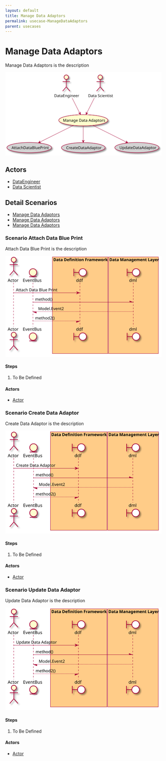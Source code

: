 ```yaml
---
layout: default
title: Manage Data Adaptors
permalink: usecase-ManageDataAdaptors
parent: usecases
---
```


# Manage Data Adaptors

Manage Data Adaptors is the description

![Activities Diagram](./activities.svg)

## Actors

* [DataEngineer](actor-dataengineer)
* [Data Scientist](actor-datascientist)


## Detail Scenarios

* [Manage Data Adaptors](#scenario-AttachDataBluePrint)
* [Manage Data Adaptors](#scenario-CreateDataAdaptor)
* [Manage Data Adaptors](#scenario-UpdateDataAdaptor)

  
### Scenario Attach Data Blue Print

Attach Data Blue Print is the description

![Scenario AttachDataBluePrint](./attachdatablueprint.svg)

#### Steps

1. To Be Defined


#### Actors

* [Actor](actor-actor)


### Scenario Create Data Adaptor

Create Data Adaptor is the description

![Scenario CreateDataAdaptor](./createdataadaptor.svg)

#### Steps

1. To Be Defined


#### Actors

* [Actor](actor-actor)


### Scenario Update Data Adaptor

Update Data Adaptor is the description

![Scenario UpdateDataAdaptor](./updatedataadaptor.svg)

#### Steps

1. To Be Defined


#### Actors

* [Actor](actor-actor)



